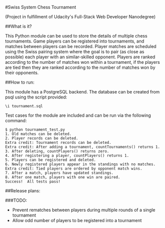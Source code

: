 #Swiss System Chess Tournament

(Project in fulfillment of Udacity's Full-Stack Web Developer Nanodegree)

##What is it?

This Python module can be used to store the details of multiple chess tournaments. Game players can be registered into tournaments, and matches between players can be recorded. Player matches are scheduled using the Swiss pairing system where the goal is to pair (as close as possible) each player with an similar-skilled opponent. Players are ranked according to the number of matches won within a tournament,
if the players are tied then they are ranked according to the number of matches won by their opponents. 


##How to run:

This module has a PostgreSQL backend. The database can be created from psql using the script provided:

	\i tournament.sql

Test cases for the module are included and can be run via the following command:

	$ python tournament_test.py
	1. Old matches can be deleted.
	2. Player records can be deleted.
	Extra credit: Tournament records can be deleted.
	Extra credit: After adding a tournament, countTournaments() returns 1.
	3. After deleting, countPlayers() returns zero.
	4. After registering a player, countPlayers() returns 1.
	5. Players can be registered and deleted.
	6. Newly registered players appear in the standings with no matches.
	Extra credit: Tied players are ordered by opponent match wins.
	7. After a match, players have updated standings.
	8. After one match, players with one win are paired.
	Success!  All tests pass!

##Release plans:

###TODO:
- Prevent rematches between players during multiple rounds of a single tournament
- Allow odd number of players to be registered into a tournament
